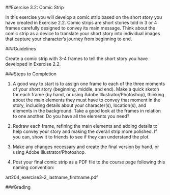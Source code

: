 ##Exercise 3.2: Comic Strip

In this exercise you will develop a comic strip based on the short story you have created in Exercise 2.2. Comic strips are short stories told in 3 or 4 frames carefully designed to convey its main message. Think about the comic strip as a device to translate your short story into individual images that capture your character’s journey from beginning to end.

###Guidelines

Create a comic strip with 3-4 frames to tell the short story you have developed in Exercise 2.2.

###Steps to Completion

1. A good way to start is to assign one frame to each of the three moments of your short story (beginning, middle, and end). Make a quick sketch for each frame (by hand, or using Adobe Illustrator/Photoshop), thinking about the main elements they must have to convey that moment in the story, including details about your character(s), location(s), and elements in the background. Take a good look at the frames in relation to one another. Do you have all the elements you need?

2. Redraw each frame, refining the main elements and adding details to help convey your story and making the overall strip more polished. If you can, show it to friends to see if they can understand the plot.

3. Make any changes necessary and create the final version by hand, or using Adobe Illustrator/Photoshop.

4. Post your final comic strip as a PDF file to the course page following this naming convention:
 
 art204_exercise3-2_lastname_firstname.pdf

###Grading
